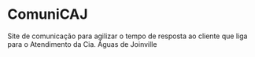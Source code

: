 # ComuniCAJ
Site de comunicação para agilizar o tempo de resposta ao cliente que liga para o Atendimento da Cia. Águas de Joinville
